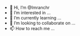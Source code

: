 - 👋 Hi, I’m @Imranchr
- 👀 I’m interested in ...
- 🌱 I’m currently learning ...
- 💞️ I’m looking to collaborate on ...
- 📫 How to reach me ...

<!---
Imranchr/Imranchr is a ✨ special ✨ repository because its `README.md` (this file) appears on your GitHub profile.
You can click the Preview link to take a look at your changes.
--->

